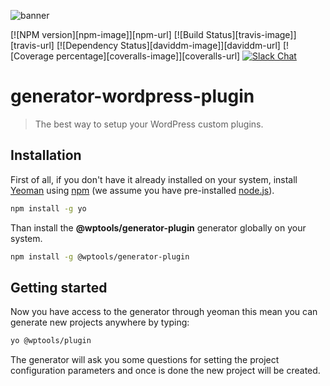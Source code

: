 ![banner](banner.jpg)

[![NPM version][npm-image]][npm-url] [![Build Status][travis-image]][travis-url] [![Dependency Status][daviddm-image]][daviddm-url] [![Coverage percentage][coveralls-image]][coveralls-url] [![Slack Chat](https://img.shields.io/badge/wordpress_slack-@codekraft--studio-blue.svg?style=flat)](https://wordpress.slack.com)

# generator-wordpress-plugin

> The best way to setup your WordPress custom plugins.

## Installation

First of all, if you don't have it already installed on your system, install [Yeoman](http://yeoman.io) using [npm](https://www.npmjs.com/) (we assume you have pre-installed [node.js](https://nodejs.org/)).

```bash
npm install -g yo
```

Than install the **@wptools/generator-plugin** generator globally on your system.

```bash
npm install -g @wptools/generator-plugin
```

## Getting started

Now you have access to the generator through yeoman this mean you can generate new projects anywhere by typing:

```bash
yo @wptools/plugin
```

The generator will ask you some questions for setting the project configuration parameters and once is done the new project will be created.


